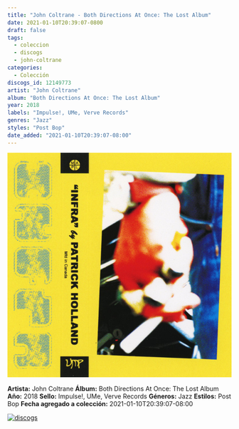 ```yaml
---
title: "John Coltrane - Both Directions At Once: The Lost Album"
date: 2021-01-10T20:39:07-0800
draft: false
tags:
  - coleccion
  - discogs
  - john-coltrane
categories:
  - Colección
discogs_id: 12149773
artist: "John Coltrane"
album: "Both Directions At Once: The Lost Album"
year: 2018
labels: "Impulse!, UMe, Verve Records"
genres: "Jazz"
styles: "Post Bop"
date_added: "2021-01-10T20:39:07-08:00"
---
```


![cover](image.jpeg (John Coltrane - Both Directions At Once: The Lost Album))

**Artista:** John Coltrane
**Álbum:** Both Directions At Once: The Lost Album
**Año:** 2018
**Sello:** Impulse!, UMe, Verve Records
**Géneros:** Jazz
**Estilos:** Post Bop
**Fecha agregado a colección:** 2021-01-10T20:39:07-08:00

[![discogs](../../links/svg/discogs.png (discogs))](https://api.discogs.com/releases/12149773)

